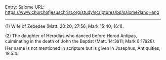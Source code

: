 Entry: Salome
URL: https://www.churchofjesuschrist.org/study/scriptures/bd/salome?lang=eng

---

(1) Wife of Zebedee (Matt. 20:20; 27:56; Mark 15:40; 16:1).

(2) The daughter of Herodias who danced before Herod Antipas, culminating in the death of John the Baptist (Matt. 14:3â11; Mark 6:17â28). Her name is not mentioned in scripture but is given in Josephus, Antiquities, 18.5.4.
